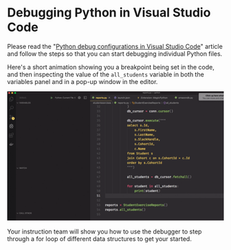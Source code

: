 # Debugging Python in Visual Studio Code

Please read the "[Python debug configurations in Visual Studio Code](https://code.visualstudio.com/docs/python/debugging)" article and follow the steps so that you can start debugging individual Python files.

Here's a short animation showing you a breakpoint being set in the code, and then inspecting the value of the `all_students` variable in both the variables panel and in a pop-up window in the editor.

![setting a breakpoint and inspecting a variable's contents](./images/debugging_intro.gif)

Your instruction team will show you how to use the debugger to step through a for loop of different data structures to get your started.